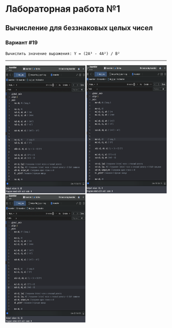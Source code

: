 # Лабораторная работа №1
## Вычисление для беззнаковых целых чисел

### Вариант #19
```text
Вычислить значение выражения: Y = (2A³ - 4A²) / B²
```

---
<p >
  <img src="lab1/images/image.png" width="250" height="400" alt="Image 1">
  <img src="lab1/images/image2.png" width="250" height="400" alt="Image 2">
  <img src="lab1/images/image3.png" width="250" height="400" alt="Image 3">
</p>


